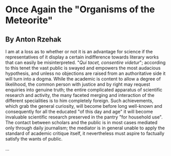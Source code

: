 # Once Again the "Organisms of the Meteorite"

## By Anton Rzehak

I am at a loss as to whether or not it is an advantage for science if the representatives of it display a certain indifference towards literary works that can easily be misinterpreted. "_Qui tacet, consentire videtur_"; according to this tenet the vast public is swayed and empowers the most audacious hypothesis, and unless no objections are raised from an authoritative side it will turn into a dogma. While the academic is content to allow a degree of likelihood, the common person with justice and by right may request enquiries into genuine truth; the entire complicated apparatus of scientific research and activity, the many faceted merging and interaction of the different specialities is to him completely foreign. Such achievements, which grab the general curiosity, will become before long well-known and consequently for all the educated "of this day and age" it will become invaluable scientific research preserved in the pantry "for household use". The contact between scholars and the public is in most cases mediated only through daily journalism; the mediator is in general unable to apply the standard of academic critique itself, it nevertheless must aspire to factually satisfy the wants of public. 

...
